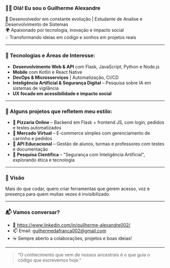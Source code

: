 ### 👋🏾 Olá! Eu sou o Guilherme Alexandre

🧠 Desenvolvedor em constante evolução | Estudante de Analise e Desenvolvimento de Sistemas  
🌍 Apaixonado por tecnologia, inovação e impacto social  
💡 Transformando ideias em código e sonhos em projetos reais

---

### 🚀 Tecnologias e Áreas de Interesse:

- **Desenvolvimento Web & API** com Flask, JavaScript, Python e Node.js  
- **Mobile** com Kotlin e React Native  
- **DevOps & Microsserviços** | Automatização, CI/CD  
- **Inteligência Artificial & Segurança Digital** – Pesquisa sobre IA em sistemas de vigilância  
- **UX focado em acessibilidade e impacto social**

---

### 📌 Alguns projetos que refletem meu estilo:

- 🍕 **Pizzaria Online** – Backend em Flask + frontend JS, com login, pedidos e testes automatizados  
- 🛒 **Mercado Virtual** – E-commerce simples com gerenciamento de carrinho e pedidos  
- 🤖 **API Educacional** – Gestão de alunos, turmas e professores com testes e documentação  
- 🔐 **Pesquisa Científica** – "Segurança com Inteligência Artificial", explorando ética e tecnologia  

---

### 🧭 Visão

Mais do que codar, quero criar ferramentas que gerem acesso, voz e presença para quem muitas vezes é invisibilizado.  

---

### 📬 Vamos conversar?

- 💼 https://www.linkedin.com/in/guilherme-alexandre002/
- 📫 Email: guilhermedafranca002@gmail.com
- ☕ Sempre aberto a colaborações, projetos e boas ideias!

---

> “O conhecimento que vem de nossos ancestrais é o que guia o código que escrevemos hoje.”

